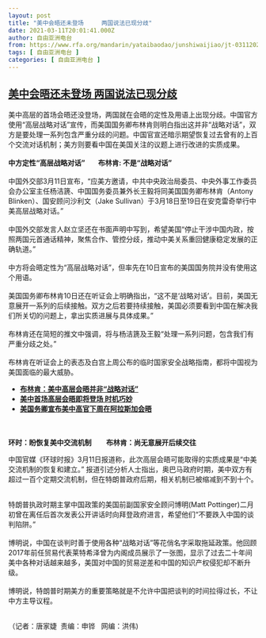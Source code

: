 ```yaml
---
layout: post
title: "美中会晤还未登场     两国说法已现分歧"
date: 2021-03-11T20:01:41.000Z
author: 自由亚洲电台
from: https://www.rfa.org/mandarin/yataibaodao/junshiwaijiao/jt-03112021095150.html
tags: [ 自由亚洲电台 ]
categories: [ 自由亚洲电台 ]
---
```

<!--1615492901000-->
[美中会晤还未登场     两国说法已现分歧](https://www.rfa.org/mandarin/yataibaodao/junshiwaijiao/jt-03112021095150.html)
------

<div>
<p></p><p>美中高层的首场会晤还没登场，两国就在会晤的定性及用语上出现分歧。中国官方使用“高层战略对话”宣传，而美国国务卿布林肯则明白指出这并非“战略对话”，双方是要处理一系列包含严重分歧的问题。中国官宣还暗示期望恢复过去曾有的上百个交流对话机制；美方则要看中国在美国关注的议题上进行改进的实质成果。<br/><br/><strong>中方定性“高层战略对话”        布林肯: 不是“战略对话”</strong><br/><br/><span>中国外交部</span>3月11日宣布，“应美方邀请，中共中央政治局委员、中央外事工作委员会办公室主任杨洁篪、中国国务委员兼外长王毅将同美国国务卿布林肯（Antony Blinken）、国安顾问沙利文（Jake Sullivan）于3月18日至19日在安克雷奇举行中美高层战略对话。”<br/><br/><span>中国外交部发言人赵立坚还在书面声明中写到，希望美国</span>“停止干涉中国内政，按照两国元首通话精神，聚焦合作、管控分歧，推动中美关系重回健康稳定发展的正确轨道。”<br/><br/><span>中方将会晤定性为</span>“高层战略对话”，但率先在10日宣布的美国国务院并没有使用这个用语。<br/><br/><span>美国国务卿布林肯</span>10日还在听证会上明确指出，“这不是‘战略对话’。目前，美国无意展开一系列的后续接触。双方之后若要持续接触，美国必须要看到中国在解决我们所关切的问题上，拿出实质进展与具体成果。”<br/><br/><span>布林肯还在简短的推文中强调，将与杨洁篪及王毅</span>“处理一系列问题，包含我们有严重分歧之处。”<br/><br/><span>布林肯在听证会上的表态及白宫上周公布的临时国家安全战略指南，都将中国视为美国面临的最大威胁。</span></p><p></p><ul><li><a href="https://www.rfa.org/mandarin/yataibaodao/junshiwaijiao/rc-03102021125724.html"><strong>布林肯：美中高层会晤并非“战略对话”</strong></a></li><li><strong><a href="https://www.rfa.org/mandarin/yataibaodao/junshiwaijiao/jt-03102021103727.html">美中首场高层会晤即将登场 时机巧妙</a></strong></li><li><strong><a href="https://www.rfa.org/mandarin/Xinwen/9-03102021154754.html">美国务卿宣布美中高官下周在阿拉斯加会晤</a></strong></li></ul><p><br/><br/><strong>环时：盼恢复美中交流机制         布林肯：尚无意展开后续交往</strong></p><p><strong></strong><strong></strong></p><p><strong></strong><strong></strong>中国官媒《环球时报》3月11日报道称，此次高层会晤可能取得的实质成果是“中美交流机制的恢复和建立。” 报道引述分析人士指出，奥巴马政府时期，美中双方有超过一百个定期交流机制，但在特朗普政府后期，相关机制已被缩减到不到十个。</p><p><br/>特朗普执政时期主掌中国政策的美国前副国家安全顾问博明(Matt Pottinger)二月初曾在离任后首次发表公开讲话时向拜登政府进言，希望他们“不要跌入中国的谈判陷阱。”<br/><br/>博明说，中国在谈判时善于使用各种“战略对话”等花俏名字采取拖延政策。他回顾2017年前任贸易代表莱特希泽曾为内阁成员展示了一张图，显示了过去二十年间美中各种对话越来越多，美国对中国的贸易逆差和中国的知识产权侵犯却不断升级。<br/><br/>博明说，特朗普时期美方的重要策略就是不允许中国把谈判的时间拉得过长，不让中方主导议程。</p><p><br/>（记者：唐家婕  责编：申铧   网编：洪伟)</p>
</div>
